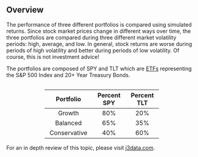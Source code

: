## Overview

The performance of three different portfolios is compared using simulated returns. Since stock market prices change in different ways over time, the three portfolios are compared during three different market volatility periods: high, average, and low. In general, stock returns are worse during periods of high volatility and better during periods of low volatility. Of course, this is not investment advice!

The portfolios are composed of SPY and TLT which are [ETFs](https://www.fidelity.com/learning-center/investment-products/etf/what-are-etfs) representing the S&P 500 Index and 20+ Year Treasury Bonds.

<table style="margin-top:30px;width:60%;margin-left:auto;margin-right:auto;">
<colgroup>
<col width="18%" />
<col width="19%" />
<col width="19%" />
</colgroup>
<thead>
<tr class="header">
<th align="center">Portfolio</th>
<th align="center">Percent SPY</th>
<th align="center">Percent TLT</th>
</tr>
</thead>
<tbody>
<tr class="odd">
<td align="center">Growth</td>
<td align="center">80%</td>
<td align="center">20%</td>
</tr>
<tr class="even">
<td align="center">Balanced</td>
<td align="center">65%</td>
<td align="center">35%</td>
</tr>
<tr class="odd">
<td align="center">Conservative</td>
<td align="center">40%</td>
<td align="center">60%</td>
</tr>
</tbody>
</table>

For an in depth review of this topic, please visit [j3data.com](http://j3data.com/2017/06/how-does-stock-market-volatility-impact-returns/?utm_source=simulation_code).
